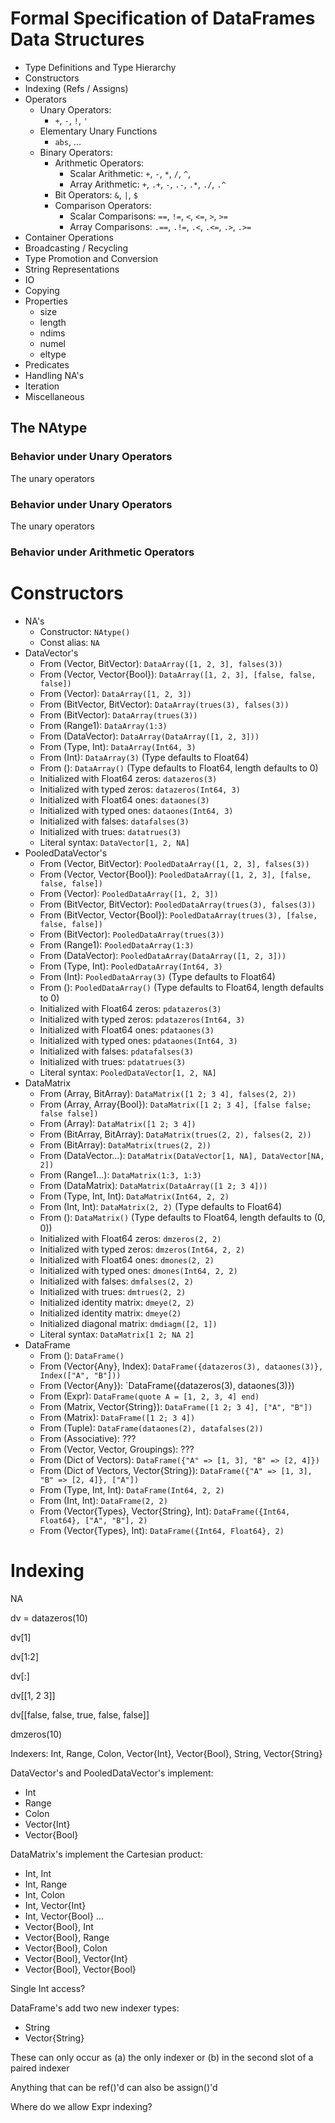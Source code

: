 # Formal Specification of DataFrames Data Structures

* Type Definitions and Type Hierarchy
* Constructors
* Indexing (Refs / Assigns)
* Operators
	* Unary Operators:
		* `+`, `-`, `!`, `'`
	* Elementary Unary Functions
		* `abs`, ...
	* Binary Operators:
		* Arithmetic Operators:
			* Scalar Arithmetic: `+`, `-`, `*`, `/`, `^`,
			* Array Arithmetic: `+`, `.+`, `-`, `.-`, `.*`, `./`, `.^`
		* Bit Operators: `&`, `|`, `$`
		* Comparison Operators:
			* Scalar Comparisons: `==`, `!=`, `<`, `<=`, `>`, `>=`
			* Array Comparisons: `.==`, `.!=`, `.<`, `.<=`, `.>`, `.>=`
* Container Operations
* Broadcasting / Recycling
* Type Promotion and Conversion
* String Representations
* IO
* Copying
* Properties
	* size
	* length
	* ndims
	* numel
	* eltype
* Predicates
* Handling NA's
* Iteration
* Miscellaneous

## The NAtype

### Behavior under Unary Operators

The unary operators

### Behavior under Unary Operators

The unary operators

### Behavior under Arithmetic Operators

# Constructors

* NA's
	* Constructor: `NAtype()`
	* Const alias: `NA`
* DataVector's
	* From (Vector, BitVector): `DataArray([1, 2, 3], falses(3))`
	* From (Vector, Vector{Bool}): `DataArray([1, 2, 3], [false, false, false])`
	* From (Vector): `DataArray([1, 2, 3])`
	* From (BitVector, BitVector): `DataArray(trues(3), falses(3))`
	* From (BitVector): `DataArray(trues(3))`
	* From (Range1): `DataArray(1:3)`
	* From (DataVector): `DataArray(DataArray([1, 2, 3]))`
	* From (Type, Int): `DataArray(Int64, 3)`
	* From (Int): `DataArray(3)` (Type defaults to Float64)
	* From (): `DataArray()` (Type defaults to Float64, length defaults to 0)
	* Initialized with Float64 zeros: `datazeros(3)`
	* Initialized with typed zeros: `datazeros(Int64, 3)`
	* Initialized with Float64 ones: `dataones(3)`
	* Initialized with typed ones: `dataones(Int64, 3)`
	* Initialized with falses: `datafalses(3)`
	* Initialized with trues: `datatrues(3)`
	* Literal syntax: `DataVector[1, 2, NA]`
* PooledDataVector's
	* From (Vector, BitVector): `PooledDataArray([1, 2, 3], falses(3))`
	* From (Vector, Vector{Bool}): `PooledDataArray([1, 2, 3], [false, false, false])`
	* From (Vector): `PooledDataArray([1, 2, 3])`
	* From (BitVector, BitVector): `PooledDataArray(trues(3), falses(3))`
	* From (BitVector, Vector{Bool}): `PooledDataArray(trues(3), [false, false, false])`
	* From (BitVector): `PooledDataArray(trues(3))`
	* From (Range1): `PooledDataArray(1:3)`
	* From (DataVector): `PooledDataArray(DataArray([1, 2, 3]))`
	* From (Type, Int): `PooledDataArray(Int64, 3)`
	* From (Int): `PooledDataArray(3)` (Type defaults to Float64)
	* From (): `PooledDataArray()` (Type defaults to Float64, length defaults to 0)
	* Initialized with Float64 zeros: `pdatazeros(3)`
	* Initialized with typed zeros: `pdatazeros(Int64, 3)`
	* Initialized with Float64 ones: `pdataones(3)`
	* Initialized with typed ones: `pdataones(Int64, 3)`
	* Initialized with falses: `pdatafalses(3)`
	* Initialized with trues: `pdatatrues(3)`
	* Literal syntax: `PooledDataVector[1, 2, NA]`
* DataMatrix
	* From (Array, BitArray): `DataMatrix([1 2; 3 4], falses(2, 2))`
	* From (Array, Array{Bool}): `DataMatrix([1 2; 3 4], [false false; false false])`
	* From (Array): `DataMatrix([1 2; 3 4])`
	* From (BitArray, BitArray): `DataMatrix(trues(2, 2), falses(2, 2))`
	* From (BitArray): `DataMatrix(trues(2, 2))`
	* From (DataVector...): `DataMatrix(DataVector[1, NA], DataVector[NA, 2])`
	* From (Range1...): `DataMatrix(1:3, 1:3)`
	* From (DataMatrix): `DataMatrix(DataArray([1 2; 3 4]))`
	* From (Type, Int, Int): `DataMatrix(Int64, 2, 2)`
	* From (Int, Int): `DataMatrix(2, 2)` (Type defaults to Float64)
	* From (): `DataMatrix()` (Type defaults to Float64, length defaults to (0, 0))
	* Initialized with Float64 zeros: `dmzeros(2, 2)`
	* Initialized with typed zeros: `dmzeros(Int64, 2, 2)`
	* Initialized with Float64 ones: `dmones(2, 2)`
	* Initialized with typed ones: `dmones(Int64, 2, 2)`
	* Initialized with falses: `dmfalses(2, 2)`
	* Initialized with trues: `dmtrues(2, 2)`
	* Initialized identity matrix: `dmeye(2, 2)`
	* Initialized identity matrix: `dmeye(2)`
	* Initialized diagonal matrix: `dmdiagm([2, 1])`
	* Literal syntax: `DataMatrix[1 2; NA 2]`
* DataFrame
	* From (): `DataFrame()`
	* From (Vector{Any}, Index): `DataFrame({datazeros(3), dataones(3)}, Index(["A", "B"]))`
	* From (Vector{Any}): `DataFrame({datazeros(3), dataones(3)})
	* From (Expr): `DataFrame(quote A = [1, 2, 3, 4] end)`
	* From (Matrix, Vector{String}): `DataFrame([1 2; 3 4], ["A", "B"])`
	* From (Matrix): `DataFrame([1 2; 3 4])`
	* From (Tuple): `DataFrame(dataones(2), datafalses(2))`
	* From (Associative): ???
	* From (Vector, Vector, Groupings): ???
	* From (Dict of Vectors): `DataFrame({"A" => [1, 3], "B" => [2, 4]})`
	* From (Dict of Vectors, Vector{String}): `DataFrame({"A" => [1, 3], "B" => [2, 4]}, ["A"])`
	* From (Type, Int, Int): `DataFrame(Int64, 2, 2)`
	* From (Int, Int): `DataFrame(2, 2)`
	* From (Vector{Types}, Vector{String}, Int): `DataFrame({Int64, Float64}, ["A", "B"], 2)`
	* From (Vector{Types}, Int): `DataFrame({Int64, Float64}, 2)`

# Indexing

NA

dv = datazeros(10)

dv[1]

dv[1:2]

dv[:]

dv[[1, 2 3]]

dv[[false, false, true, false, false]]

dmzeros(10)

Indexers: Int, Range, Colon, Vector{Int}, Vector{Bool}, String, Vector{String}

DataVector's and PooledDataVector's implement:

* Int
* Range
* Colon
* Vector{Int}
* Vector{Bool}

DataMatrix's implement the Cartesian product:

* Int, Int
* Int, Range
* Int, Colon
* Int, Vector{Int}
* Int, Vector{Bool}
...
* Vector{Bool}, Int
* Vector{Bool}, Range
* Vector{Bool}, Colon
* Vector{Bool}, Vector{Int}
* Vector{Bool}, Vector{Bool}

Single Int access?

DataFrame's add two new indexer types:

* String
* Vector{String}

These can only occur as (a) the only indexer or (b) in the second slot of a paired indexer

Anything that can be ref()'d can also be assign()'d

Where do we allow Expr indexing?
